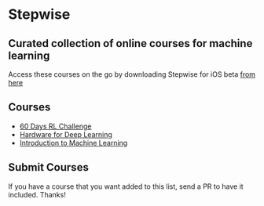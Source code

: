 # Stepwise

## Curated collection of online courses for machine learning 

Access these courses on the go by downloading Stepwise for iOS beta [from here](https://testflight.apple.com/join/9zGFVHu8)

## Courses 

*  [60 Days RL Challenge](https://github.com/andri27-ts/60_Days_RL_Challenge)
*  [Hardware for Deep Learning](https://blog.inten.to/hardware-for-deep-learning-current-state-and-trends-51c01ebbb6dc)
*  [Introduction to Machine Learning](http://www.cs.toronto.edu/%7Ezemel/inquiry/week_detail.php?ID=130)

## Submit Courses

If you have a course that you want added to this list, send a PR to have it included. Thanks!
